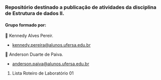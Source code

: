 ### Repositório destinado a publicação de atividades da disciplina de Estrutura de dados II.

#### Grupo formado por:


:small_blue_diamond: Kennedy Alves Pereir.
- <kennedy.pereira@alunos.ufersa.edu.br> 

:small_blue_diamond: Anderson Duarte de Paiva.
- <anderson.paiva@alunos.ufersa.edu.br>

1. Lista Roteiro de Laboratório 01


